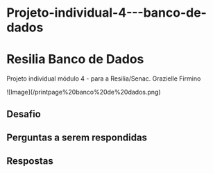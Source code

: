 # Projeto-individual-4---banco-de-dados

<h1> Resilia Banco de Dados</h1>
Projeto individual módulo 4 - para a Resilia/Senac. 
Grazielle Firmino 
<p>
![Image](/printpage%20banco%20de%20dados.png)

<h2><strong> Desafio</strong><h2>


<h2><strong> Perguntas a serem respondidas</strong><h2>


<h2><strong> Respostas</strong><h2>